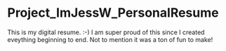 Project_ImJessW_PersonalResume
==============================

This is my digital resume. :-)
I am super proud of this since I created eveything beginning to end. Not to mention it was a ton of fun to make!
